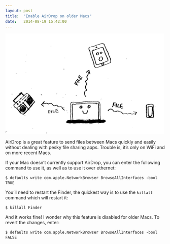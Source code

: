 ```yaml
---
layout: post
title:  "Enable AirDrop on older Macs"
date:   2014-08-19 15:42:00
---
```


<img src="/assets/images/prints/happy_devices.jpeg" alt="Diagram" width="500px" />

AirDrop is a great feature to send files between Macs quickly and easily without dealing with pesky file sharing apps. Trouble is, it’s only on WiFi and on more recent Macs.

If your Mac doesn’t currently support AirDrop, you can enter the following command to use it, as well as to use it over ethernet:

    $ defaults write com.apple.NetworkBrowser BrowseAllInterfaces -bool TRUE

You’ll need to restart the Finder, the quickest way is to use the `killall` command which will restart it:

    $ killall Finder

And it works fine! I wonder why this feature is disabled for older Macs. To revert the changes, enter:

    $ defaults write com.apple.NetworkBrowser BrowseAllInterfaces -bool FALSE